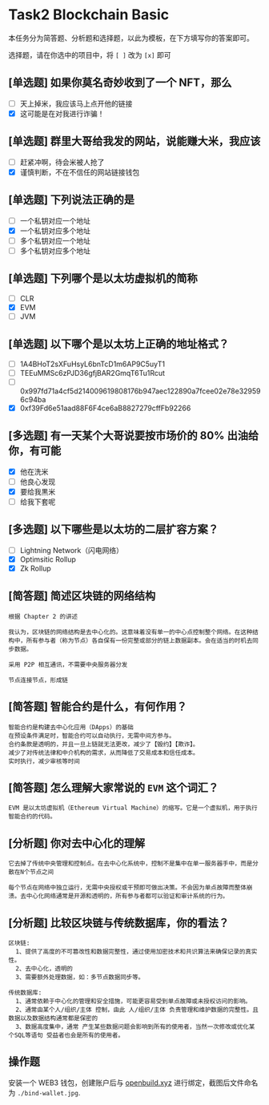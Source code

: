 # Task2 Blockchain Basic

本任务分为简答题、分析题和选择题，以此为模板，在下方填写你的答案即可。

选择题，请在你选中的项目中，将 `[ ]` 改为 `[x]` 即可

## [单选题] 如果你莫名奇妙收到了一个 NFT，那么

- [ ] 天上掉米，我应该马上点开他的链接
- [x] 这可能是在对我进行诈骗！

## [单选题] 群里大哥给我发的网站，说能赚大米，我应该

- [ ] 赶紧冲啊，待会米被人抢了
- [x] 谨慎判断，不在不信任的网站链接钱包

## [单选题] 下列说法正确的是

- [ ] 一个私钥对应一个地址
- [x] 一个私钥对应多个地址
- [ ] 多个私钥对应一个地址
- [ ] 多个私钥对应多个地址

## [单选题] 下列哪个是以太坊虚拟机的简称

- [ ] CLR
- [x] EVM
- [ ] JVM

## [单选题] 以下哪个是以太坊上正确的地址格式？

- [ ] 1A4BHoT2sXFuHsyL6bnTcD1m6AP9C5uyT1
- [ ] TEEuMMSc6zPJD36gfjBAR2GmqT6Tu1Rcut
- [ ] 0x997fd71a4cf5d214009619808176b947aec122890a7fcee02e78e329596c94ba
- [x] 0xf39Fd6e51aad88F6F4ce6aB8827279cffFb92266

## [多选题] 有一天某个大哥说要按市场价的 80% 出油给你，有可能

- [x] 他在洗米
- [ ] 他良心发现
- [x] 要给我黒米
- [ ] 给我下套呢

## [多选题] 以下哪些是以太坊的二层扩容方案？

- [ ] Lightning Network（闪电网络）
- [x] Optimsitic Rollup
- [x] Zk Rollup

## [简答题] 简述区块链的网络结构

```
根据 Chapter 2 的讲述

我认为，区块链的网络结构是去中心化的。这意味着没有单一的中心点控制整个网络。在这种结构中，所有参与者（称为节点）各自保有一份完整或部分的链上数据副本。会在适当的时机去同步数据。

采用 P2P 相互通讯，不需要中央服务器分发

节点连接节点，形成链
```

## [简答题] 智能合约是什么，有何作用？

```
智能合约是构建去中心化应用（DApps）的基础
在预设条件满足时，智能合约可以自动执行，无需中间方参与。
合约条款是透明的，并且一旦上链就无法更改，减少了【毁约】【欺诈】。
减少了对传统法律和中介机构的需求，从而降低了交易成本和信任成本。
实时执行，减少审核等时间
```

## [简答题] 怎么理解大家常说的 `EVM` 这个词汇？

```
EVM 是以太坊虚拟机（Ethereum Virtual Machine）的缩写。它是一个虚拟机，用于执行智能合约的代码。
```

## [分析题] 你对去中心化的理解

```
它去掉了传统中央管理和控制点。在去中心化系统中，控制不是集中在单一服务器手中，而是分散在N个节点之间

每个节点在网络中独立运行，无需中央授权或干预即可做出决策。不会因为单点故障而整体崩溃。去中心化网络通常是开源和透明的，所有参与者都可以验证和审计系统的行为。
```

## [分析题] 比较区块链与传统数据库，你的看法？

```
区块链:
  1、提供了高度的不可篡改性和数据完整性，通过使用加密技术和共识算法来确保记录的真实性。
  2、去中心化，透明的
  3、需要额外处理数据，如：多节点数据同步等。

传统数据库: 
  1、通常依赖于中心化的管理和安全措施，可能更容易受到单点故障或未授权访问的影响。
  2、通常由某个人/组织/主体 控制，由此 人/组织/主体 负责管理和维护数据的完整性。且数据以及数据结构通常都是保密的
  3、数据高度集中，通常 产生某些数据问题会影响到所有的使用者，当然一次修改或优化某个SQL等语句 受益者也会是所有的使用者。
```

## 操作题

安装一个 WEB3 钱包，创建账户后与 [openbuild.xyz](https://openbuild.xyz/profile) 进行绑定，截图后文件命名为 `./bind-wallet.jpg`.

